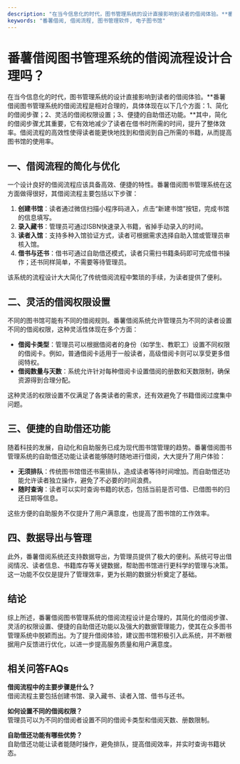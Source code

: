 ```yaml
---
description: "在当今信息化的时代，图书管理系统的设计直接影响到读者的借阅体验。**番薯借阅图书管理系统的借阅流程是相对合理的，具体体现在以下几个方面：1、简化的借阅步骤；2、灵活的借阅权限设置；3、便捷的自助借还功能。**其中，简化的借阅步骤尤其重要，它有效地减少了读者在借书时所需的时间，提升了整体效率。借阅流程的高效性使得读者能更快地找到和借阅到自己所需的书籍，从而提高图书馆的使用率。"
keywords: "番薯借阅, 借阅流程, 图书管理软件, 电子图书馆"
---
```

# 番薯借阅图书管理系统的借阅流程设计合理吗？

在当今信息化的时代，图书管理系统的设计直接影响到读者的借阅体验。**番薯借阅图书管理系统的借阅流程是相对合理的，具体体现在以下几个方面：1、简化的借阅步骤；2、灵活的借阅权限设置；3、便捷的自助借还功能。**其中，简化的借阅步骤尤其重要，它有效地减少了读者在借书时所需的时间，提升了整体效率。借阅流程的高效性使得读者能更快地找到和借阅到自己所需的书籍，从而提高图书馆的使用率。

## **一、借阅流程的简化与优化**

一个设计良好的借阅流程应该具备高效、便捷的特性。番薯借阅图书管理系统在这方面做得很好，其借阅流程主要包括以下步骤：

1. **创建书馆**：读者通过微信扫描小程序码进入，点击“新建书馆”按钮，完成书馆的信息填写。
2. **录入藏书**：管理员可通过ISBN快速录入书籍，省掉手动录入的时间。
3. **读者入馆**：支持多种入馆验证方式，读者可根据需求选择自助入馆或管理员审核入馆。
4. **借书与还书**：借书可通过自助借还模式，读者只需扫书籍条码即可完成借书操作；还书同样简单，不需要等待管理员。

该系统的流程设计大大简化了传统借阅流程中繁琐的手续，为读者提供了便利。

## **二、灵活的借阅权限设置**

不同的图书馆可能有不同的借阅规则。番薯借阅系统允许管理员为不同的读者设置不同的借阅权限，这种灵活性体现在多个方面：

- **借阅卡类型**：管理员可以根据借阅者的身份（如学生、教职工）设置不同权限的借阅卡。例如，普通借阅卡适用于一般读者，高级借阅卡则可以享受更多借阅特权。
- **借阅数量与天数**：系统允许针对每种借阅卡设置借阅的册数和天数限制，确保资源得到合理分配。

这种灵活的权限设置不仅满足了各类读者的需求，还有效避免了书籍借阅过度集中问题。

## **三、便捷的自助借还功能**

随着科技的发展，自动化和自助服务已成为现代图书馆管理的趋势。番薯借阅图书管理系统的自助借还功能让读者能够随时随地进行借阅，大大提升了用户体验：

- **无须排队**：传统图书馆借还书需排队，造成读者等待时间增加。而自助借还功能允许读者独立操作，避免了不必要的时间浪费。
- **随时查询**：读者可以实时查询书籍的状态，包括当前是否可借、已借图书的归还日期等信息。
 
这些方便的自助服务不仅提升了用户满意度，也提高了图书馆的工作效率。

## **四、数据导出与管理**

此外，番薯借阅系统还支持数据导出，为管理员提供了极大的便利。系统可导出借阅情况、读者信息、书籍库存等关键数据，帮助图书馆进行更科学的管理与决策。这一功能不仅仅是提升了管理效率，更为长期的数据分析奠定了基础。

## **结论**

综上所述，番薯借阅图书管理系统的借阅流程设计是合理的，其简化的借阅步骤、灵活的权限设置、便捷的自助借还功能以及强大的数据管理能力，使其在众多图书管理系统中脱颖而出。为了提升借阅体验，建议图书馆积极引入此系统，并不断根据用户反馈进行优化，以进一步提高服务质量和用户满意度。 

## 相关问答FAQs

**借阅流程中的主要步骤是什么？**  
借阅流程主要包括创建书馆、录入藏书、读者入馆、借书与还书。

**如何设置不同的借阅权限？**  
管理员可以为不同的借阅者设置不同的借阅卡类型和借阅天数、册数限制。

**自助借还功能有哪些优势？**  
自助借还功能让读者能随时操作，避免排队，提高借阅效率，并实时查询书籍状态。
